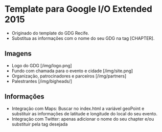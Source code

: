 # Template para Google I/O Extended 2015

* Originado do template do GDG Recife.
* Substitua as informações com o nome do seu GDG na tag [CHAPTER].

## Imagens

* Logo do GDG [/img/logo.png]
* Fundo com chamada para o evento e cidade [/img/site.png]
* Organização, patrocinadores e parceiros [/img/partners]
* Palestrantes [/img/bigheads/]

## Informações

* Integração com Maps: Buscar no index.html a variável geoPoint e substituir as informações de latitude e longitude do local do seu evento.
* Integração com Twitter: apenas adicionar o nome do seu chapter e/ou substituir pela tag desejada
